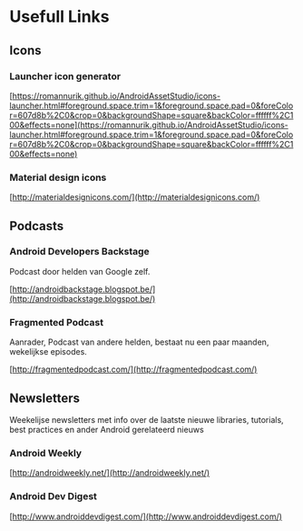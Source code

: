# Usefull Links #

## Icons ##

### Launcher icon generator ##

[https://romannurik.github.io/AndroidAssetStudio/icons-launcher.html#foreground.space.trim=1&foreground.space.pad=0&foreColor=607d8b%2C0&crop=0&backgroundShape=square&backColor=ffffff%2C100&effects=none](https://romannurik.github.io/AndroidAssetStudio/icons-launcher.html#foreground.space.trim=1&foreground.space.pad=0&foreColor=607d8b%2C0&crop=0&backgroundShape=square&backColor=ffffff%2C100&effects=none)

### Material design icons ##

[http://materialdesignicons.com/](http://materialdesignicons.com/)


## Podcasts ##

### Android Developers Backstage ###

Podcast door helden van Google zelf. 

[http://androidbackstage.blogspot.be/](http://androidbackstage.blogspot.be/)

### Fragmented Podcast ###

Aanrader, Podcast van andere helden, bestaat nu een paar maanden, wekelijkse episodes.

[http://fragmentedpodcast.com/](http://fragmentedpodcast.com/)


## Newsletters ##

Weekelijse newsletters met info over de laatste nieuwe libraries, tutorials, best practices en ander Android gerelateerd nieuws

### Android Weekly ###

[http://androidweekly.net/](http://androidweekly.net/)

### Android Dev Digest ###

[http://www.androiddevdigest.com/](http://www.androiddevdigest.com/)